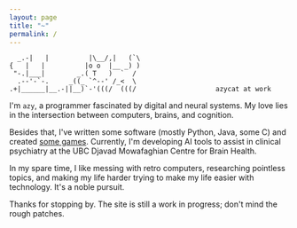 ```yaml
---
layout: page
title: "~"
permalink: /
---
```

```
  _.-|   |          |\__/,|   (`\
{   |   |          |o o  |__ _) )
 "-.|___|        _.( T   )  `  /
  .--'-`-.     _((_ `^--' /_<  \
.+|______|__.-||__)`-'(((/  (((/                    azycat at work
```

I'm `azy`, a programmer fascinated by digital and neural systems. My love lies in the intersection between computers, brains, and cognition.

Besides that, I've written some software (mostly Python, Java, some C) and created [some games](https://cureja.itch.io/). Currently, I'm developing AI tools to assist in clinical psychiatry at the UBC Djavad Mowafaghian Centre for Brain Health.

In my spare time, I like messing with retro computers, researching pointless topics, and making my life harder trying to make my life easier with technology. It's a noble pursuit.

Thanks for stopping by. The site is still a work in progress; don't mind the rough patches.

